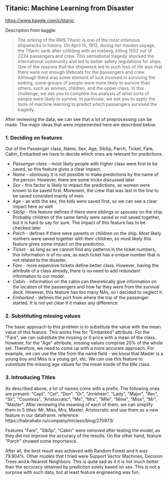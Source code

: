 <h2>Titanic: Machine Learning from Disaster</h2>

https://www.kaggle.com/c/titanic

Description from kaggle:
>The sinking of the RMS Titanic is one of the most infamous shipwrecks in history.  On April 15, 1912, during her maiden voyage, the Titanic sank after colliding with an iceberg, killing 1502 out of 2224 passengers and crew. This sensational tragedy shocked the international community and led to better safety regulations for ships. One of the reasons that the shipwreck led to such loss of life was that there were not enough lifeboats for the passengers and crew. Although there was some element of luck involved in surviving the sinking, some groups of people were more likely to survive than others, such as women, children, and the upper-class. In this challenge, we ask you to complete the analysis of what sorts of people were likely to survive. In particular, we ask you to apply the tools of machine learning to predict which passengers survived the tragedy.

After reviewing the data, we can see that a lot of preprocessing can be made. The major ideas that were implemented here are described below.

<h3>1. Deciding on features</h3>
Out of the Passenger class, Name, Sex, Age, SibSp, Parch,	Ticket,	Fare,	Cabin, Embarked we have to decide which ones are relevant for predictions.

* *Passenger class* - most likely people with higher class were first to be saved, so this feature gives a clear impact.
* *Name* - obviously it is not possible to make predictions by the name of the person. However, there are some tricks discussed later
* *Sex* - this factor is likely to impact the predictions, as women were known to be saved first. Moreower, the crew that was last in the line to be saved consisted mainly of men.
* *Age* - as with the sex, the kids were saved first, so we can see a clear impact here as well
* *SibSp* - this feature defines if there were siblings or spouses on the ship. Probably children of the same family were saved or not saved together, but it is hard to say for sure. The impact of this feature has to be checked later
* *Parch* - defines if there were parents or children on the ship. Most likely mothers were saved together with their children, so most likely this feature gives some impact on the predictino.
* *Ticket* - as long as we cannot find any patterns in the ticket numbers, this information is of no use, as each ticket has a unique number that is not related to the disaster.
* *Fare* - more expensive tickets define better class. However, having the attribute of a class already, there is no need to add redundant information to our model.
* *Cabin* - information on the cabin can theoretically give information on the location of the passengers and how far they were from the survival deck. However, this feature has too many NAs, so I decided to neglect it.
* *Embarked* - defines the port from where the trip of the passenger started. It is not yet clear if it makes any difference

<h3>2. Substituting missing values</h3>
The basic approach to this problem is to substitute the value with the mean value of this feature. This works fine for "Embarked" attribute. For the "Fare", we can substitute the missing or 0 price with a mean of the class. However, for the "Age" attribute, missing values comprise 20% of the whole set. Therefore, we need to come up with a more accurate approach. For example, we can use the title from the name field - we know that Master is a young boy and Miss is a young girl, etc. We can use this feature to substitute the missing age values for the mean inside of the title class.

<h3>3. Introducing Titles</h3>
As described above, a lot of names come with a prefix. The following ones are present: "Capt", "Col", "Don", "Dr", "Jonkheer", "Lady", "Major", "Rev", "Sir", "Countess", "Aristocratic", "Ms", "Mrs", "Mlle", "Mme", "Miss", "Mr", "Master". After reviewing the meaning of each of them, we can simplify them to 5 titles: Mr, Miss, Mrs, Master, Aristocratic and use them as a new feature in our dataframe.
reference: https://habrahabr.ru/company/mlclass/blog/270973/



Features "Fare", "SibSp", "Cabin" were removed after testing the model, as they did not improve the accuracy of the results. On the other hand, feature "Parch" showed some importance.

After all, the best result was achieved with Random Forest and it was 79.904%. Other models that I tried were Support Vector Machines, Decision Trees and k-Nearest Neighbors. This is quite sad as it it is not much better than the accuracy obtained by prediction solely based on sex. This is not a surprise with such data, but at least feature engineering was fun.
